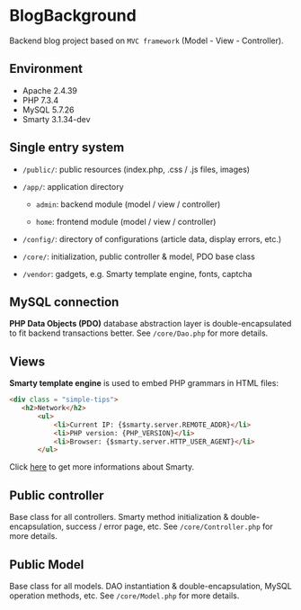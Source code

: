 # BlogBackground

Backend blog project based on `MVC framework` (Model - View - Controller). 


## Environment

- Apache 2.4.39
- PHP 7.3.4
- MySQL 5.7.26
- Smarty 3.1.34-dev

## Single entry system
  
- `/public/`: public resources (index.php, .css / .js files, images)
  
- `/app/`: application directory
  
    - `admin`: backend module (model / view / controller)
    
    - `home`: frontend module (model / view / controller)
    
- `/config/`: directory of configurations (article data, display errors, etc.)
  
- `/core/`: initialization, public controller & model, PDO base class
    
- `/vendor`: gadgets, e.g. Smarty template engine, fonts, captcha
      

## MySQL connection

**PHP Data Objects (PDO)** database abstraction layer is double-encapsulated to fit backend transactions better. See `/core/Dao.php` for more details. 


## Views

**Smarty template engine** is used to embed PHP grammars in HTML files:  

~~~HTML
<div class = "simple-tips">
   <h2>Network</h2>
       <ul>
           <li>Current IP: {$smarty.server.REMOTE_ADDR}</li>
           <li>PHP version: {PHP_VERSION}</li>
           <li>Browser: {$smarty.server.HTTP_USER_AGENT}</li>
       </ul>
~~~

Click [here](https://www.smarty.net/docs/en/) to get more informations about Smarty.


## Public controller

Base class for all controllers. Smarty method initialization & double-encapsulation, success / error page, etc. See `/core/Controller.php` for more details.


## Public Model

Base class for all models. DAO instantiation & double-encapsulation, MySQL operation methods, etc. See `/core/Model.php` for more details.
